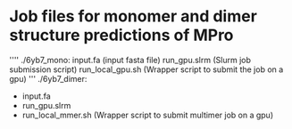 # Job files for monomer and dimer structure predictions of MPro
''''
./6yb7_mono:
  input.fa (input fasta file)
  run_gpu.slrm (Slurm job submission script)
  run_local_gpu.sh (Wrapper script to submit the job on a gpu)
'''
./6yb7_dimer:
  - input.fa
  - run_gpu.slrm
  - run_local_mmer.sh (Wrapper script to submit multimer job on a gpu)

